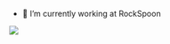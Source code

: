
- 🔭 I’m currently working at RockSpoon

<img align="left" src="https://github-readme-stats.vercel.app/api/top-langs/?username=aguiarroney&layout=compact&theme=vue" />
